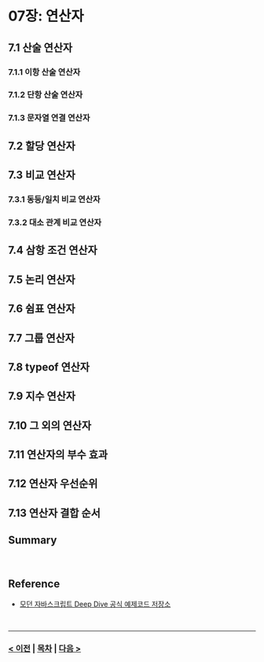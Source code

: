 # 07장: 연산자

## 7.1 산술 연산자
### 7.1.1 이항 산술 연산자
### 7.1.2 단항 산술 연산자
### 7.1.3 문자열 연결 연산자
## 7.2 할당 연산자
## 7.3 비교 연산자
### 7.3.1 동등/일치 비교 연산자
### 7.3.2 대소 관계 비교 연산자
## 7.4 삼항 조건 연산자
## 7.5 논리 연산자
## 7.6 쉼표 연산자
## 7.7 그룹 연산자
## 7.8 typeof 연산자
## 7.9 지수 연산자
## 7.10 그 외의 연산자
## 7.11 연산자의 부수 효과
## 7.12 연산자 우선순위
## 7.13 연산자 결합 순서
## Summary

<br>

## Reference
- [모던 자바스크립트 Deep Dive 공식 예제코드 저장소](https://github.com/wikibook/mjs) 

<br>

-----
### [< 이전](Chapter6.md) | [목차](../README.md) | [다음 >](Chapter8.md)